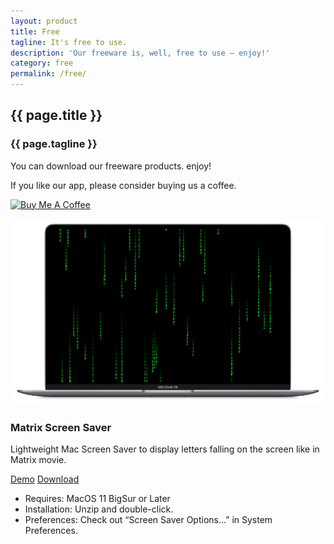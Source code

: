 ```yaml
---
layout: product
title: Free
tagline: It's free to use.
description: 'Our freeware is, well, free to use — enjoy!'
category: free
permalink: /free/
---
```


<section class="hero"><div class="wrapper">
    <article>
        <h2>{{ page.title }}</h2>
        <h3>{{ page.tagline }}</h3>
        <p>You can download our freeware products. enjoy!</p>
        <p>If you like our app, please consider buying us a coffee.</p>
    </article>
</div></section>


<section class="heroine"><div class="wrapper">
<p class="center"><a href="https://buymeacoffee.com/mulgrim" target="_blank"><img src="https://cdn.buymeacoffee.com/buttons/v2/default-yellow.png" alt="Buy Me A Coffee" style="height: 60px !important;width: 217px !important;" ></a></p>
</div></section>


<section class="freeware"><div class="wrapper">
    <article class="flex">
    <picture class="column">
        <img src="/assets/free-matrix-air-mini.png" alt="Unit">
    </picture>
    <div class="column">
        <h3>Matrix Screen Saver</h3>
        <p>Lightweight Mac Screen Saver to display letters falling on the screen like in Matrix movie.</p>
        <div class ="button">
            <a class="demo" href="https://youtu.be/s68SypbilqY">Demo</a>
            <a class="down" href="https://github.com/mulgrim/ocean/releases/download/free/MatrixScreenSaverSigned.saver.zip">Download</a>
        </div>
        <ul class="caption">
            <li>Requires: MacOS 11 BigSur or Later</li>
            <li>Installation: Unzip and double-click.</li>
            <li>Preferences: Check out “Screen Saver Options…” in System Preferences.</li>
        </ul>
    </div>
    </article>
</div></section>